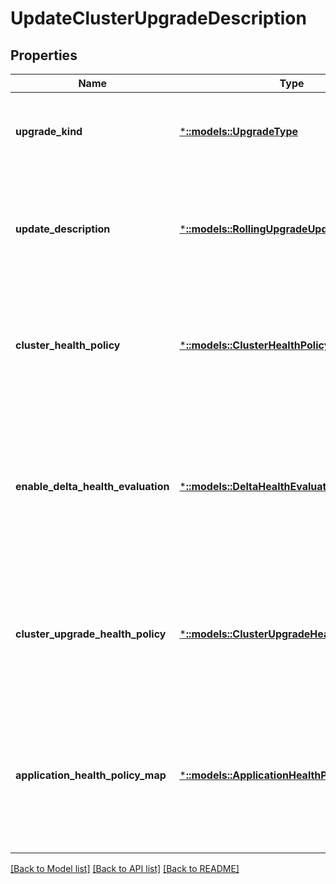 # UpdateClusterUpgradeDescription

## Properties
Name | Type | Description | Notes
------------ | ------------- | ------------- | -------------
**upgrade_kind** | [***::models::UpgradeType**](UpgradeType.md) | The type of upgrade out of the following possible values. | [optional] [default to null]
**update_description** | [***::models::RollingUpgradeUpdateDescription**](RollingUpgradeUpdateDescription.md) | Describes the parameters for updating a rolling upgrade of application or cluster. | [optional] [default to null]
**cluster_health_policy** | [***::models::ClusterHealthPolicy**](ClusterHealthPolicy.md) | Defines a health policy used to evaluate the health of the cluster or of a cluster node. | [optional] [default to null]
**enable_delta_health_evaluation** | [***::models::DeltaHealthEvaluationBool**](DeltaHealthEvaluationBool.md) | When true, enables delta health evaluation rather than absolute health evaluation after completion of each upgrade domain. | [optional] [default to null]
**cluster_upgrade_health_policy** | [***::models::ClusterUpgradeHealthPolicyObject**](ClusterUpgradeHealthPolicyObject.md) | Defines a health policy used to evaluate the health of the cluster during a cluster upgrade. | [optional] [default to null]
**application_health_policy_map** | [***::models::ApplicationHealthPolicies**](ApplicationHealthPolicies.md) | Defines the application health policy map used to evaluate the health of an application or one of its children entities. | [optional] [default to null]

[[Back to Model list]](../README.md#documentation-for-models) [[Back to API list]](../README.md#documentation-for-api-endpoints) [[Back to README]](../README.md)


